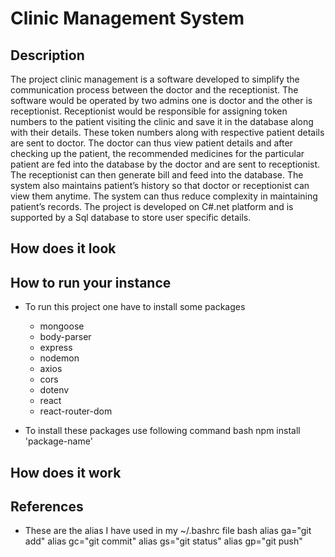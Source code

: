 # Clinic Management System

## Description

The project clinic management is a software developed to simplify the communication process between the doctor and the receptionist. The software would be operated by two admins one is doctor and the other is receptionist. Receptionist would be responsible for assigning token numbers to the patient visiting the clinic and save it in the database along with their details. These token numbers along with respective patient details are sent to doctor. The doctor can thus view patient details and after checking up the patient, the recommended medicines for the particular patient are fed into the database by the doctor and are sent to receptionist. The receptionist can then generate bill and feed into the database. The system also maintains patient’s history so that doctor or receptionist can view them anytime. The system can thus reduce complexity in maintaining patient’s records. The project is developed on C#.net platform and is supported by a Sql database to store user specific details.
## How does it look

## How to run your instance

- To run this project one have to install some packages
  - mongoose
  - body-parser
  - express
  - nodemon
  - axios
  - cors
  - dotenv
  - react
  - react-router-dom

- To install these packages use following command
bash
npm install 'package-name'


## How does it work

## References

- These are the alias I have used in my ~/.bashrc file
bash
alias ga="git add"
alias gc="git commit"
alias gs="git status"
alias gp="git push"